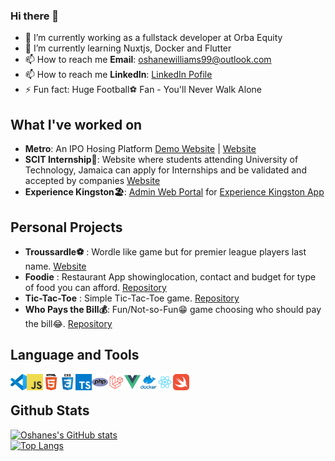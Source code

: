 ### Hi there 👋

- 🔭 I’m currently working as a fullstack developer at Orba Equity
- 🌱 I’m currently learning Nuxtjs, Docker and Flutter
- 📫 How to reach me **Email**: oshanewilliams99@outlook.com
- 📫 How to reach me **LinkedIn**: [LinkedIn Pofile](https://www.linkedin.com/in/oshane-williams-5384ab1a7/)
- ⚡ Fun fact: Huge Football⚽ Fan - You'll Never Walk Alone

## What I've worked on

- **Metro**: An IPO Hosing Platform <a href="https://metroipo.com/">Demo Website</a> |  <a href="https://app.metroipo.com/">Website</a>
- **SCIT Internship📖**: Website where students attending University of Technology, Jamaica can apply for Internships and be validated and accepted by companies    <a href="https://internship.utechsapna.com/">Website</a>
- **Experience Kingston🏖️**:  <a href="https://experiencekgn-portal.utechsapna.com/">Admin Web Portal</a> for <a href="https://play.google.com/store/apps/details?id=com.utech.sapna.expkgn">Experience Kingston App</a> 

## Personal Projects

- **Troussardle⚽** : Wordle like game but for premier league players last name. <a href="https://react-troussardle.vercel.app/">Website</a> 
- **Foodie** : Restaurant App showinglocation, contact and budget for type of food you can afford. <a href="https://github.com/CrypticHushane/restaurantApp">Repository</a> 
- **Tic-Tac-Toe** : Simple Tic-Tac-Toe game.  <a href="https://github.com/CrypticHushane/SwiftUI-Tic-Tac-Toe">Repository</a> 
- **Who Pays the Bill💰**: Fun/Not-so-Fun😁 game choosing who should pay the bill😂. <a href="https://github.com/CrypticHushane/WhoPaysTheBills">Repository</a> 

## Language and Tools

<img align="left" alt="Visual Studio Code" width="26px" src="https://raw.githubusercontent.com/github/explore/80688e429a7d4ef2fca1e82350fe8e3517d3494d/topics/visual-studio-code/visual-studio-code.png" />

<img align="left" alt="Javascript" width="26px" src="https://raw.githubusercontent.com/github/explore/80688e429a7d4ef2fca1e82350fe8e3517d3494d/topics/javascript/javascript.png" />

<img align="left" alt="Javascript" width="26px" src="https://raw.githubusercontent.com/github/explore/80688e429a7d4ef2fca1e82350fe8e3517d3494d/topics/html/html.png" />

<img align="left" alt="Javascript" width="26px" src="https://raw.githubusercontent.com/github/explore/80688e429a7d4ef2fca1e82350fe8e3517d3494d/topics/css/css.png" />

<img align="left" alt="Typescript" width="26px" src="https://raw.githubusercontent.com/github/explore/80688e429a7d4ef2fca1e82350fe8e3517d3494d/topics/typescript/typescript.png" />

<img align="left" alt="PHP " width="26px" src="https://raw.githubusercontent.com/github/explore/80688e429a7d4ef2fca1e82350fe8e3517d3494d/topics/php/php.png" />

<img align="left" alt="Laravel" width="26px" src="https://raw.githubusercontent.com/github/explore/80688e429a7d4ef2fca1e82350fe8e3517d3494d/topics/laravel/laravel.png" />

<img align="left" alt="Vue" width="26px" src="https://raw.githubusercontent.com/github/explore/80688e429a7d4ef2fca1e82350fe8e3517d3494d/topics/vue/vue.png" />

<img align="left" alt="Docker" width="26px" src="https://raw.githubusercontent.com/github/explore/80688e429a7d4ef2fca1e82350fe8e3517d3494d/topics/docker/docker.png" />

<img align="left" alt="React" width="26px" src="https://raw.githubusercontent.com/github/explore/80688e429a7d4ef2fca1e82350fe8e3517d3494d/topics/react/react.png" />

<img align="left" alt="Swift" width="26px" src="https://raw.githubusercontent.com/github/explore/80688e429a7d4ef2fca1e82350fe8e3517d3494d/topics/swift/swift.png" />
<br>

## Github Stats

[![Oshanes's GitHub stats](https://github-readme-stats.vercel.app/api?username=CrypticHushane)](https://github.com/anuraghazra/github-readme-stats)
<br>
[![Top Langs](https://github-readme-stats.vercel.app/api/top-langs/?username=CrypticHushane)](https://github.com/anuraghazra/github-readme-stats)
<!--
**CrypticHushane/CrypticHushane** is a ✨ _special_ ✨ repository because its `README.md` (this file) appears on your GitHub profile.

Here are some ideas to get you started:

- 🔭 I’m currently working on ...
- 🌱 I’m currently learning ...
- 👯 I’m looking to collaborate on ...
- 🤔 I’m looking for help with ...
- 💬 Ask me about ...
- 📫 How to reach me: ...
- 😄 Pronouns: ...
- ⚡ Fun fact: ...
-->
